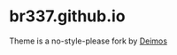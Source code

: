 # br337.github.io

Theme is a no-style-please fork by [Deimos](https://github.com/DeimosTheMisthios/no-style-please)
